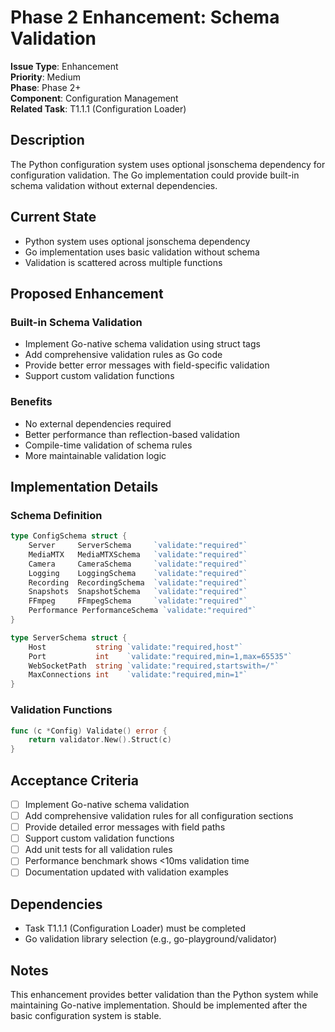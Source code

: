 # Phase 2 Enhancement: Schema Validation

**Issue Type**: Enhancement  
**Priority**: Medium  
**Phase**: Phase 2+  
**Component**: Configuration Management  
**Related Task**: T1.1.1 (Configuration Loader)  

## Description

The Python configuration system uses optional jsonschema dependency for configuration validation. The Go implementation could provide built-in schema validation without external dependencies.

## Current State

- Python system uses optional jsonschema dependency
- Go implementation uses basic validation without schema
- Validation is scattered across multiple functions

## Proposed Enhancement

### Built-in Schema Validation
- Implement Go-native schema validation using struct tags
- Add comprehensive validation rules as Go code
- Provide better error messages with field-specific validation
- Support custom validation functions

### Benefits
- No external dependencies required
- Better performance than reflection-based validation
- Compile-time validation of schema rules
- More maintainable validation logic

## Implementation Details

### Schema Definition
```go
type ConfigSchema struct {
    Server     ServerSchema     `validate:"required"`
    MediaMTX   MediaMTXSchema   `validate:"required"`
    Camera     CameraSchema     `validate:"required"`
    Logging    LoggingSchema    `validate:"required"`
    Recording  RecordingSchema  `validate:"required"`
    Snapshots  SnapshotSchema   `validate:"required"`
    FFmpeg     FFmpegSchema     `validate:"required"`
    Performance PerformanceSchema `validate:"required"`
}

type ServerSchema struct {
    Host           string `validate:"required,host"`
    Port           int    `validate:"required,min=1,max=65535"`
    WebSocketPath  string `validate:"required,startswith=/"`
    MaxConnections int    `validate:"required,min=1"`
}
```

### Validation Functions
```go
func (c *Config) Validate() error {
    return validator.New().Struct(c)
}
```

## Acceptance Criteria

- [ ] Implement Go-native schema validation
- [ ] Add comprehensive validation rules for all configuration sections
- [ ] Provide detailed error messages with field paths
- [ ] Support custom validation functions
- [ ] Add unit tests for all validation rules
- [ ] Performance benchmark shows <10ms validation time
- [ ] Documentation updated with validation examples

## Dependencies

- Task T1.1.1 (Configuration Loader) must be completed
- Go validation library selection (e.g., go-playground/validator)

## Notes

This enhancement provides better validation than the Python system while maintaining Go-native implementation. Should be implemented after the basic configuration system is stable.
